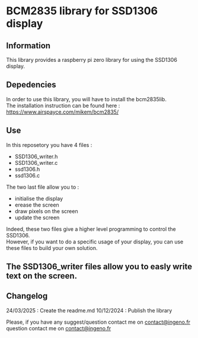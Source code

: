 # BCM2835 library for SSD1306 display
## Information 
This library provides a raspberry pi zero library for using the SSD1306 display.  

## Depedencies
In order to use this library, you will have to install the bcm2835lib.  
The installation instruction can be found here : [https://www.airspayce.com/mikem/bcm2835/
](https://www.airspayce.com/mikem/bcm2835/)  


## Use 
In this reposetory you have 4 files : 
+ SSD1306_writer.h
+ SSD1306_writer.c
+ ssd1306.h
+ ssd1306.c

The two last file allow you to : 
+ initialise the display
+ erease the screen
+ draw pixels on the screen
+ update the screen

Indeed, these two files give a higher level programming to control the SSD1306.  
However, if you want to do a specific usage of your display, you can use these files to build your own solution.  

The SSD1306_writer files allow you to easly write text on the screen.  
----  

## Changelog 

24/03/2025 : Create the readme.md
10/12/2024 : Publish the library

Please, if you have any suggest/question contact me on contact@ingeno.fr
question contact me on contact@ingeno.fr
